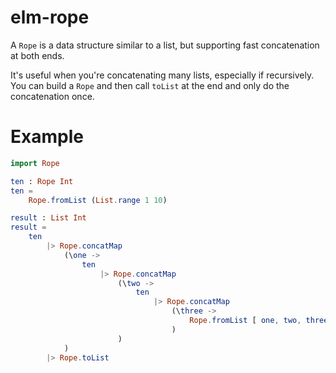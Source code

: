 # elm-rope

A `Rope` is a data structure similar to a list, but supporting fast concatenation at both ends.

It's useful when you're concatenating many lists, especially if recursively. You can build a `Rope` and then call `toList` at the end and only do the concatenation once.

# Example

```elm
import Rope

ten : Rope Int
ten =
    Rope.fromList (List.range 1 10)

result : List Int
result =
    ten
        |> Rope.concatMap
            (\one ->
                ten
                    |> Rope.concatMap
                        (\two ->
                            ten
                                |> Rope.concatMap
                                    (\three ->
                                        Rope.fromList [ one, two, three ]
                                    )
                        )
            )
        |> Rope.toList
```
